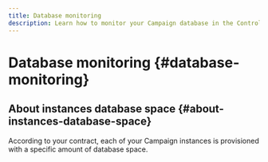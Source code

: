 ```yaml
---
title: Database monitoring
description: Learn how to monitor your Campaign database in the Control Panel
---
```


# Database monitoring {#database-monitoring}

## About instances database space {#about-instances-database-space}

According to your contract, each of your Campaign instances is provisioned with a specific amount of database space.
